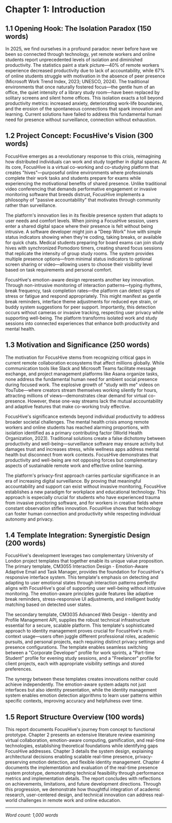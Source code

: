 # Chapter 1: Introduction

## 1.1 Opening Hook: The Isolation Paradox (150 words)

In 2025, we find ourselves in a profound paradox: never before have we been so connected through technology, yet remote workers and online students report unprecedented levels of isolation and diminished productivity. The statistics paint a stark picture—40% of remote workers experience decreased productivity due to lack of accountability, while 67% of online students struggle with motivation in the absence of peer presence (Microsoft Work Trend Index, 2023; UNESCO, 2024). The traditional environments that once naturally fostered focus—the gentle hum of an office, the quiet intensity of a library study room—have been replaced by solitary screens and silent home offices. This isolation exacts a toll beyond productivity metrics: increased anxiety, deteriorating work-life boundaries, and the erosion of the spontaneous connections that spark innovation and learning. Current solutions have failed to address this fundamental human need for presence without surveillance, connection without exhaustion.

## 1.2 Project Concept: FocusHive's Vision (300 words)

FocusHive emerges as a revolutionary response to this crisis, reimagining how distributed individuals can work and study together in digital spaces. At its core, FocusHive is a virtual co-working and co-studying platform that creates "hives"—purposeful online environments where professionals complete their work tasks and students prepare for exams while experiencing the motivational benefits of shared presence. Unlike traditional video conferencing that demands performative engagement or invasive monitoring software that breeds distrust, FocusHive implements a philosophy of "passive accountability" that motivates through community rather than surveillance.

The platform's innovation lies in its flexible presence system that adapts to user needs and comfort levels. When joining a FocusHive session, users enter a shared digital space where their presence is felt without being intrusive. A software developer might join a "Deep Work" hive with simple status indicators showing when they're coding, taking breaks, or available for quick chats. Medical students preparing for board exams can join study hives with synchronized Pomodoro timers, creating shared focus sessions that replicate the intensity of group study rooms. The system provides multiple presence options—from minimal status indicators to optional screen sharing or video—allowing users to choose their visibility level based on task requirements and personal comfort.

FocusHive's emotion-aware design represents another key innovation. Through non-intrusive monitoring of interaction patterns—typing rhythms, break frequency, task completion rates—the platform can detect signs of stress or fatigue and respond appropriately. This might manifest as gentle break reminders, interface theme adjustments for reduced eye strain, or buddy system suggestions for peer support. Importantly, this detection occurs without cameras or invasive tracking, respecting user privacy while supporting well-being. The platform transforms isolated work and study sessions into connected experiences that enhance both productivity and mental health.

## 1.3 Motivation and Significance (250 words)

The motivation for FocusHive stems from recognizing critical gaps in current remote collaboration ecosystems that affect millions globally. While communication tools like Slack and Microsoft Teams facilitate message exchange, and project management platforms like Asana organize tasks, none address the fundamental human need for ambient social presence during focused work. The explosive growth of "study with me" videos on YouTube—where creators stream themselves working silently for hours, attracting millions of views—demonstrates clear demand for virtual co-presence. However, these one-way streams lack the mutual accountability and adaptive features that make co-working truly effective.

FocusHive's significance extends beyond individual productivity to address broader societal challenges. The mental health crisis among remote workers and online students has reached alarming proportions, with isolation identified as a primary contributing factor (World Health Organization, 2023). Traditional solutions create a false dichotomy between productivity and well-being—surveillance software may ensure activity but damages trust and increases stress, while wellness apps address mental health but disconnect from work contexts. FocusHive demonstrates that productivity and well-being are not opposing forces but complementary aspects of sustainable remote work and effective online learning.

The platform's privacy-first approach carries particular significance in an era of increasing digital surveillance. By proving that meaningful accountability and support can exist without invasive monitoring, FocusHive establishes a new paradigm for workplace and educational technology. This approach is especially crucial for students who have experienced trauma from invasive proctoring software, and for workers in creative fields where constant observation stifles innovation. FocusHive shows that technology can foster human connection and productivity while respecting individual autonomy and privacy.

## 1.4 Template Integration: Synergistic Design (200 words)

FocusHive's development leverages two complementary University of London project templates that together enable its unique value proposition. The primary template, CM3055 Interaction Design - Emotion-Aware Adaptive Email and Task Manager, provides the foundation for FocusHive's responsive interface system. This template's emphasis on detecting and adapting to user emotional states through interaction patterns perfectly aligns with FocusHive's goal of supporting user well-being without intrusive monitoring. The emotion-aware principles guide features like adaptive break reminders, stress-responsive UI adjustments, and intelligent buddy matching based on detected user states.

The secondary template, CM3035 Advanced Web Design - Identity and Profile Management API, supplies the robust technical infrastructure essential for a secure, scalable platform. This template's sophisticated approach to identity management proves crucial for FocusHive's multi-context usage—users often juggle different professional roles, academic pursuits, and personal projects, each requiring distinct privacy settings and presence configurations. The template enables seamless switching between a "Corporate Developer" profile for work sprints, a "Part-time Student" profile for evening study sessions, and a "Freelancer" profile for client projects, each with appropriate visibility settings and stored preferences.

The synergy between these templates creates innovations neither could achieve independently. The emotion-aware system adapts not just interfaces but also identity presentation, while the identity management system enables emotion detection algorithms to learn user patterns within specific contexts, improving accuracy and helpfulness over time.

## 1.5 Report Structure Overview (100 words)

This report documents FocusHive's journey from concept to functional prototype. Chapter 2 presents an extensive literature review examining virtual collaboration, emotion-aware computing, gamification, and real-time technologies, establishing theoretical foundations while identifying gaps FocusHive addresses. Chapter 3 details the system design, explaining architectural decisions enabling scalable real-time presence, privacy-preserving emotion detection, and flexible identity management. Chapter 4 documents the implementation and evaluation of the real-time presence system prototype, demonstrating technical feasibility through performance metrics and implementation details. The report concludes with reflections on achievements, limitations, and future development directions. Through this progression, we demonstrate how thoughtful integration of academic research, user-centered design, and technical innovation can address real-world challenges in remote work and online education.

---

*Word count: 1,000 words*